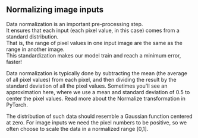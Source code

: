 ## Normalizing image inputs
Data normalization is an important pre-processing step.  
It ensures that each input (each pixel value, in this case) comes from a standard distribution.  
That is, the range of pixel values in one input image are the same as the range in another image.  
This standardization makes our model train and reach a minimum error, faster!  

Data normalization is typically done by subtracting the mean 
(the average of all pixel values) from each pixel, and then dividing the result by the standard deviation of all the pixel values. 
Sometimes you'll see an approximation here, where we use a mean and standard deviation of 0.5 to center the pixel values.
Read more about the Normalize transformation in PyTorch.

The distribution of such data should resemble a Gaussian function centered at zero. 
For image inputs we need the pixel numbers to be positive, so we often choose to scale the data in a normalized range [0,1].
